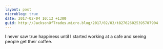 ```yaml
---
layout: post
microblog: true
date: 2017-02-04 10:13 +1300
guid: http://JacksonOfTrades.micro.blog/2017/02/03/t827626025395707904.html
---
```

I never saw true happiness until I started working at a cafe and seeing people get their coffee.
